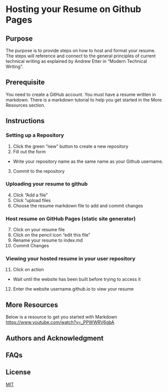 # Hosting your Resume on Github Pages

## Purpose
The purpose is to provide steps on how to host and format your resume. The steps will reference and connect to the general principles of current technical writing as explained by Andrew Etter in “Modern Technical Writing”.

## Prerequisite
You need to create a GitHub account. You must have a resume written in markdown. There is a markdown tutorial to help you get started in the More Resources section. 

## Instructions
### Setting up a Repository
1. Click the green “new” button to create a new repository
2. Fill out the form
* Write your repository name as the same name as your Github username.
3. Commit to the repository
### Uploading your resume to github
4. Click “Add a file”
5. Click “upload files
6. Choose the resume markdown file to add and commit changes
### Host resume on GitHub Pages (static site generator)
7. Click on your resume file
8. Click on the pencil icon “edit this file”
9. Rename your resume to index.md
10. Commit Changes
### Viewing your hosted resume in your user repository
11. Click on action
* Wait until the website has been built before trying to access it
12. Enter the website username.github.io to view your resume

	
## More Resources
Below is a resource to get you started with Markdown 
https://www.youtube.com/watch?v=_PPWWRV6gbA


## Authors and Acknowledgment

## FAQs



## License

[MIT](https://choosealicense.com/licenses/mit/)
